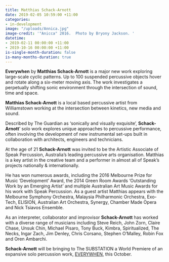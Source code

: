 ```yaml
---
title: Matthias Schack-Arnott
date: 2019-02-05 10:59:00 +11:00
categories:
- in-development
image: "/uploads/Annica.jpg"
image-credit: '"Anicca" 2016.  Photo by Bryony Jackson. '
datetime:
- 2019-02-11 00:00:00 +11:00
- 2019-10-16 00:00:00 +11:00
is-single-month-duration: false
is-many-months-duration: true
---
```


**Everywhen** by **Matthias Schack-Arnott** is a major new work exploring large-scale cyclic patterns. Up to 100 suspended percussive objects hover and rotate along a six-meter moving axis. The work investigates a perpetually shifting sonic environment through the intersection of sound, time and space. 

**Matthias Schack-Arnott** is a local based percussive artist from Williamstown working at the intersection between kinetics, new media and sound. 
 
Described by The Guardian as ‘sonically and visually exquisite’, **Schack-Arnott**’ solo work explores unique approaches to percussive performance, often involving the development of new instrumental set-ups built in collaboration with architects, engineers and technicians. 
 
At the age of 21 **Schack-Arnott** was invited to be the Artistic Associate of Speak Percussion, Australia’s leading percussive arts organisation. Matthias is a key artist in the creative team and a performer in almost all of Speak’s projects nationally & internationally.
 
He has won numerous awards, including the 2016 Melbourne Prize for Music ‘Development’ Award, the 2014 Green Room Awards ‘Outstanding Work by an Emerging Artist’ and multiple Australian Art Music Awards for his work with Speak Percussion. As a guest artist Matthias appears with the Melbourne Symphony Orchestra, Malaysia Philharmonic Orchestra, Exo-Tech, ELISION, Australian Art Orchestra, Synergy, Chamber Made Opera and Nick Tsiavos Ensemble.
 
As an interpreter, collaborator and improvisor **Schack-Arnott** has worked with a diverse range of musicians including Steve Reich, John Zorn, Claire Chase, Unsuk Chin, Michael Pisaro, Tony Buck, Kimbra, Spiritualized, The Necks, Ingar Zach, Jim Denley, Chris Corsano, Stephen O’Malley, Robin Fox and Oren Ambarchi. 
 
**Schack-Arnott** will be bringing to The SUBSTATION a World Premiere of an expansive solo percussion work, [EVERYWHEN](https://readmanga.tv/whats-on/everywhen/), this October. 
 